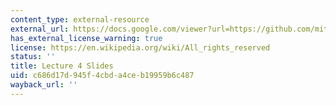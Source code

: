 ```yaml
---
content_type: external-resource
external_url: https://docs.google.com/viewer?url=https://github.com/mitmath/6S083/raw/master/lectures/04.%20Probability%20II%20and%20random%20walks.pdf
has_external_license_warning: true
license: https://en.wikipedia.org/wiki/All_rights_reserved
status: ''
title: Lecture 4 Slides
uid: c686d17d-945f-4cbd-a4ce-b19959b6c487
wayback_url: ''
---
```

